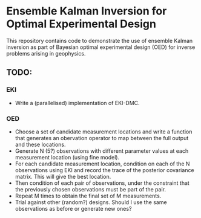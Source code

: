 # Ensemble Kalman Inversion for Optimal Experimental Design

This repository contains code to demonstrate the use of ensemble Kalman inversion as part of Bayesian optimal experimental design (OED) for inverse problems arising in geophysics.

## TODO:
### EKI
 - Write a (parallelised) implementation of EKI-DMC.
### OED
 - Choose a set of candidate measurement locations and write a function that generates an obervation operator to map between the full output and these locations.
 - Generate N (5?) observations with different parameter values at each measurement location (using fine model). 
 - For each candidate measurement location, condition on each of the N observations using EKI and record the trace of the posterior covariance matrix. This will give the best location.
 - Then condition of each pair of observations, under the constraint that the previously chosen observations must be part of the pair.
 - Repeat M times to obtain the final set of M measurements. 
 - Trial against other (random?) designs. Should I use the same observations as before or generate new ones? 